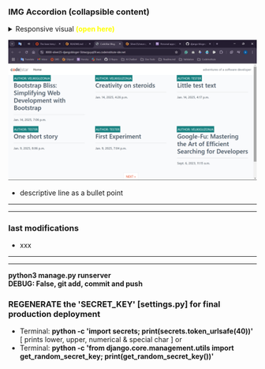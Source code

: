 ### IMG Accordion (collapsible content)
<details>
<summary>Responsive visual <b style="color: yellow;">(open here)</b></summary>  
<!-- Change code from ![Wireframe for site](assets/documentation/wireframe01.webp) -->
<img src="assets/documentation/intro-responsive2.webp">
</details>
  

![Description for image](readme-assets/image13.png)  

- descriptive line as a bullet point
  
---
---

### last modifications
- xxx

---
---

**python3 manage.py runserver**  
**DEBUG: False, git add, commit and push**
  
  
### REGENERATE the 'SECRET_KEY' [settings.py] for final production deployment
- Terminal: **python -c 'import secrets; print(secrets.token_urlsafe(40))'**  [ prints lower, upper, numerical & special char ]
or  
- Terminal: **python -c 'from django.core.management.utils import get_random_secret_key; print(get_random_secret_key())'**
